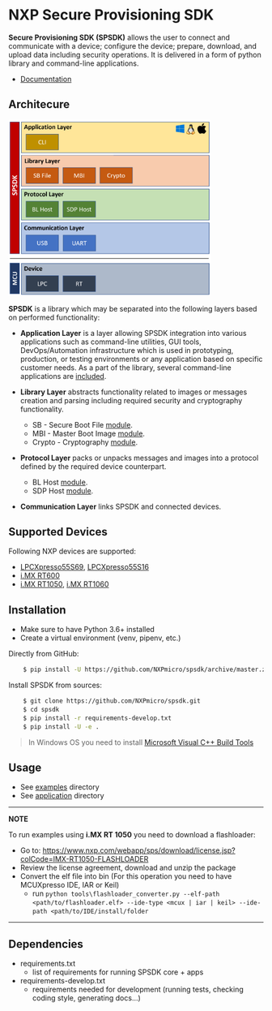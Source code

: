 NXP Secure Provisioning SDK
===========================

**Secure Provisioning SDK (SPSDK)** allows the user to connect and communicate with a device; configure the device; prepare, download, and upload data including security operations. It is delivered in a form of python library and command-line applications.

* [Documentation](https://spsdk.readthedocs.io)

Architecure
-----------
<img src="docs/_static/images/SPSDK-Architecture.png" alt="drawing" width="400"/>

**SPSDK** is a library which may be separated into the following layers based on performed functionality:

- **Application Layer** is a layer allowing SPSDK integration into various applications such as command-line utilities, GUI tools, DevOps/Automation infrastructure which is used in prototyping, production, or testing environments or any application based on specific customer needs. As a part of the library, several command-line applications are [included](spsdk/apps). 

- **Library Layer** abstracts functionality related to images or messages creation and parsing including required security and cryptography functionality.
    - SB - Secure Boot File [module](https://spsdk.readthedocs.io/en/latest/api/sbfile.html).
    - MBI - Master Boot Image [module](https://spsdk.readthedocs.io/en/latest/api/image.html).
    - Crypto - Cryptography [module](https://spsdk.readthedocs.io/en/latest/api/crypto.html).
    
- **Protocol Layer** packs or unpacks messages and images into a protocol defined by the required device counterpart.
    - BL Host [module](https://spsdk.readthedocs.io/en/latest/api/mboot.html).
    - SDP Host [module](https://spsdk.readthedocs.io/en/latest/api/sdp.html).

- **Communication Layer** links SPSDK and connected devices.

Supported Devices
----------------
Following NXP devices are supported:
- [LPCXpresso55S69](https://www.nxp.com/products/processors-and-microcontrollers/arm-microcontrollers/general-purpose-mcus/lpc5500-cortex-m33/lpcxpresso55s69-development-board:LPC55S69-EVK), [LPCXpresso55S16](https://www.nxp.com/design/development-boards/lpcxpresso-boards/lpcxpresso55s16-development-board:LPC55S16-EVK)
- [i.MX RT600](https://www.nxp.com/products/processors-and-microcontrollers/arm-microcontrollers/i-mx-rt-crossover-mcus/i-mx-rt600-crossover-mcu-with-arm-cortex-m33-and-dsp-cores:i.MX-RT600)
- [i.MX RT1050](https://www.nxp.com/products/processors-and-microcontrollers/arm-microcontrollers/i-mx-rt-crossover-mcus/i-mx-rt1050-crossover-mcu-with-arm-cortex-m7-core:i.MX-RT1050), [i.MX RT1060](https://www.nxp.com/products/processors-and-microcontrollers/arm-microcontrollers/i-mx-rt-crossover-mcus/i-mx-rt1060-crossover-mcu-with-arm-cortex-m7-core:i.MX-RT1060)

Installation
------------
- Make sure to have Python 3.6+ installed
- Create a virtual environment (venv, pipenv, etc.)

Directly from GitHub:

``` bash
    $ pip install -U https://github.com/NXPmicro/spsdk/archive/master.zip
```

Install SPSDK from sources:

``` bash
    $ git clone https://github.com/NXPmicro/spsdk.git
    $ cd spsdk
    $ pip install -r requirements-develop.txt
    $ pip install -U -e .
```
> In Windows OS you need to install [Microsoft Visual C++ Build Tools](https://www.scivision.dev/python-windows-visual-c-14-required/)
 
Usage
-----

- See [examples](examples) directory
- See [application](spsdk/apps) directory

---
**NOTE**

To run examples using **i.MX RT 1050** you need to download a flashloader:
- Go to: https://www.nxp.com/webapp/sps/download/license.jsp?colCode=IMX-RT1050-FLASHLOADER
- Review the license agreement, download and unzip the package
- Convert the elf file into bin (For this operation you need to have MCUXpresso IDE, IAR or Keil)
  - run ```python tools\flashloader_converter.py --elf-path <path/to/flashloader.elf> --ide-type <mcux | iar | keil> --ide-path <path/to/IDE/install/folder```

---

Dependencies
------------

- requirements.txt
  - list of requirements for running SPSDK core + apps
- requirements-develop.txt
  - requirements needed for development (running tests, checking coding style, generating docs...)
